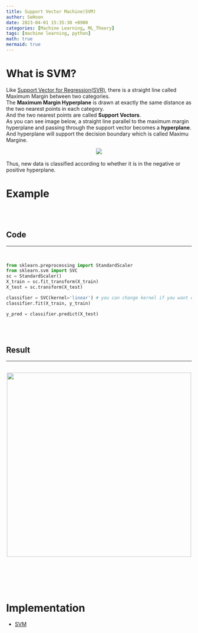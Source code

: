 ```yaml
---
title: Support Vector Machine(SVM)
author: SeHoon
date: 2023-04-01 15:35:30 +0900
categories: [Machine Learning, ML_Theory]
tags: [machine learning, python]
math: true
mermaid: true
---
```


# What is SVM?

Like [Support Vector for Regression(SVR)](https://csh970605.github.io/posts/SVR/), there is a straight line called Maximum Margin between two categories.<br>
The **Maximum Margin Hyperplane** is drawn at exactly the same distance as the two nearest points in each category.<br>
And the two nearest points are called **Support Vectors**.<br>
As you can see image below, a straight line parallel to the maximum margin hyperplane and passing through the support vector becomes a **hyperplane**. <br>
And hyperplane will support the decision boundary which is called Maximu Margine.<br>

<center>
<img src="https://user-images.githubusercontent.com/28240052/229291494-9e75de85-a3c7-464c-ac92-eca3d10f83d8.png">
</center>
<br>
Thus, new data is classified according to whether it is in the negative or positive hyperplane.<br>

# Example
<br><br>

## Code
---
<br>

```py
from sklearn.preprocessing import StandardScaler
from sklearn.svm import SVC
sc = StandardScaler()
X_train = sc.fit_transform(X_train)
X_test = sc.transform(X_test)

classifier = SVC(kernel='linear') # you can change kernel if you want other model
classifier.fit(X_train, y_train)

y_pred = classifier.predict(X_test)
```

<br><br>

## Result
---
<br>

<center>
<img src="https://user-images.githubusercontent.com/28240052/229292381-6b27ffcd-1d5d-48eb-944c-dd178cc47aca.png" width=500>
</center>

<br><br><br><br>

# Implementation

+ [SVM](https://github.com/csh970605/Machine-LearningA-Z/tree/main/Part%203%20-%20Classification/Section%2016%20-%20Support%20Vector%20Machine%20(SVM)/Python)